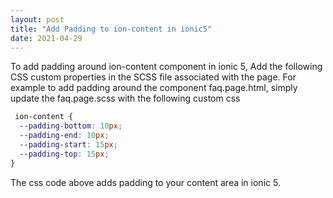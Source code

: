```yaml
---
layout: post
title: "Add Padding to ion-content in ionic5"
date: 2021-04-29
---
```

To add padding around ion-content component in ionic 5, Add the following CSS custom properties in the SCSS file associated with the page. For example to add 
padding around the component faq.page.html, simply update the faq.page.scss with the following custom css

```css
 ion-content {
  --padding-bottom: 10px;
  --padding-end: 10px;
  --padding-start: 15px;
  --padding-top: 15px;
}
```

The css code above adds padding to your content area in ionic 5.